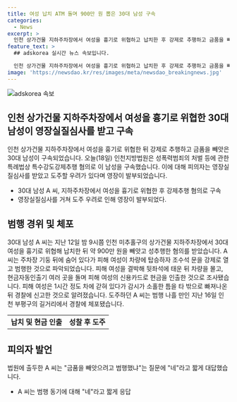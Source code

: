 ```yaml
---
title: 여성 납치 ATM 돌며 900만 원 뽑은 30대 남성 구속
categories:
  - News
excerpt: >
  인천 상가건물 지하주차장에서 여성을 흉기로 위협하고 납치한 후 강제로 추행하고 금품을 빼앗은 30대 남성이 구속됐다. 인천지법은 특수강도강제추행 혐의로 피의자를 구속했으며, 영장실질심사를 통해 "도주할 우려가 있다"며 영장을 발부했다. 피해 여성은 차량에 갇힌 뒤 경찰에 신고해 범인은 길거리에서 체포됐다.
feature_text: >
  ## adskorea 실시간 뉴스 속보입니다.

  인천 상가건물 지하주차장에서 여성을 흉기로 위협하고 납치한 후 강제로 추행하고 금품을 빼앗은 30대 남성이 구속됐다. 인천지법은 특수강도강제추행 혐의로 피의자를 구속했으며, 영장실질심사를 통해 "도주할 우려가 있다"며 영장을 발부했다. 피해 여성은 차량에 갇힌 뒤 경찰에 신고해 범인은 길거리에서 체포됐다.
image: 'https://newsdao.kr/res/images/meta/newsdao_breakingnews.jpg'
---
```


<p><img src="https://newsdao.kr/res/images/meta/newsdao_breakingnews.jpg" alt="adskorea 속보" /></p>

<h2 data-ke-size="size26">인천 상가건물 지하주차장에서 여성을 흉기로 위협한 30대 남성이 영장실질심사를 받고 구속</h2>

<p data-ke-size="size16">인천 상가건물 지하주차장에서 여성을 흉기로 위협한 뒤 강제로 추행하고 금품을 빼앗은 30대 남성이 구속되었습니다. 오늘(18일) 인천지방법원은 성폭력범죄의 처벌 등에 관한 특례법상 특수강도강제추행 혐의로 이 남성을 구속했습니다. 이에 대해 피의자는 영장실질심사를 받았고 도주할 우려가 있다며 영장이 발부되었습니다.</p>

<ul>
<li>30대 남성 A 씨, 지하주차장에서 여성을 흉기로 위협한 후 강제추행 혐의로 구속</li>
<li>영장실질심사를 거쳐 도주 우려로 인해 영장이 발부되었다.</li>
</ul>

<h2 data-ke-size="size26">범행 경위 및 체포</h2>

<p data-ke-size="size16">30대 남성 A 씨는 지난 12일 밤 9시쯤 인천 미추홀구의 상가건물 지하주차장에서 30대 여성을 흉기로 위협해 납치한 뒤 약 900만 원을 빼앗고 성추행한 혐의를 받았습니다. A 씨는 주차장 기둥 뒤에 숨어 있다가 피해 여성이 차량에 탑승하자 조수석 문을 강제로 열고 범행한 것으로 파악되었습니다. 피해 여성을 결박해 뒷좌석에 태운 뒤 차량을 몰고, 현금자동인출기 여러 곳을 돌며 피해 여성의 신용카드로 현금을 인출한 것으로 조사됐습니다. 피해 여성은 1시간 정도 차에 갇혀 있다가 감시가 소홀한 틈을 타 밖으로 빠져나온 뒤 경찰에 신고한 것으로 알려졌습니다. 도주하던 A 씨는 범행 나흘 만인 지난 16일 인천 부평구의 길거리에서 경찰에 체포됐습니다.</p>

<table>
<tbody>
<tr>
<td style="text-align: center; height: 17px;"><b>납치 및 현금 인출</b></td>
<td style="text-align: center; height: 17px;"><b>성찰 후 도주</b></td>
</tr>
</tbody>
</table>

<h2 data-ke-size="size26">피의자 발언</h2>

<p data-ke-size="size16">법원에 출두한 A 씨는 "금품을 빼앗으려고 범행했냐"는 질문에 "네"라고 짧게 대답했습니다.</p>

<ul>
<li>A 씨는 범행 동기에 대해 "네"라고 짧게 응답</li>
</ul>

<p data-ke-size="size16">&nbsp;</p>

